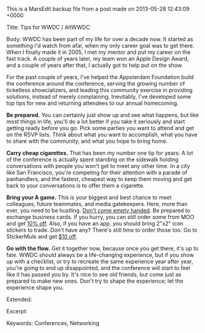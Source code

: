 This is a MarsEdit backup file from a post made on 2013-05-28 12:43:09 +0000

Title:
Tips for WWDC / AltWWDC

Body:
WWDC has been part of my life for over a decade now. It started as something I'd watch from afar, when my only career goal was to get there. When I finally made it in 2005, I met my mentor and put my career on the fast track. A couple of years later, my team won an Apple Design Award, and a couple of years after that, I actually got to help put on the show.

For the past couple of years, I've helped the Appsterdam Foundation build the conference around the conference, serving the growing number of ticketless showcializers, and leading this community exercise in providing solutions, instead of merely complaining. Inevitably, I've developed some top tips for new and returning attendees to our annual homecoming.

<strong>Be prepared.</strong> You can certainly just show up and see what happens, but like most things in life, you'll do a lot better if you take it seriously and start getting ready before you go. Pick some parties you want to attend and get on the RSVP lists. Think about what you want to accomplish, what you have to share with the community, and what you hope to bring home.

<strong>Carry cheap cigarettes.</strong> That has been my number one tip for years. A lot of the conference is actually spent standing on the sidewalk holding conversations with people you won't get to meet any other time. In a city like San Francisco, you're competing for their attention with a parade of panhandlers, and the fastest, cheapest way to keep them moving and get back to your conversations is to offer them a cigarette.

<strong>Bring your A game.</strong> This is your biggest and best chance to meet colleagues, future teammates, and media gatekeepers. Here, more than ever, you need to be hustling. <a href="http://newlemurs.com/blog/4-Lets-Trade">Don't come empty handed</a>. Be prepared to exchange business cards. If you hurry, you can still order some from MOO and get <a href="http://www.moo.com/share/h7dfxg">10% off</a>. Also, if you have an app, you should bring 2"x2" icon stickers to trade. Don't have any? There's still time to order those too. Go to StickerMule and get <a href="http://www.stickermule.com/unlock?ref_id=7501079601">$10 off</a>.

<strong>Go with the flow.</strong> Get it together now, because once you get there, it's up to fate. WWDC should always be a life-changing experience, but if you show up with a checklist, or try to recreate the same experience year after year, you're going to end up disappointed, and the conference will start to feel like it has passed you by. It's nice to see old friends, but come just as prepared to make new ones. Don't try to shape the experience; let the experience shape you.

Extended:


Excerpt:


Keywords:
Conferences, Networking